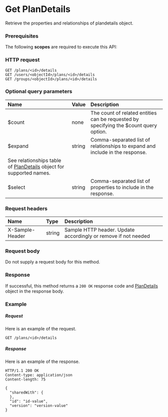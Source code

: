 # Get PlanDetails

Retrieve the properties and relationships of plandetails object.
### Prerequisites
The following **scopes** are required to execute this API: 
### HTTP request
<!-- { "blockType": "ignored" } -->
```http
GET /plans/<id>/details
GET /users/<objectId>/plans/<id>/details
GET /groups/<objectId>/plans/<id>/details
```
### Optional query parameters
|Name|Value|Description|
|:---------------|:--------|:-------|
|$count|none|The count of related entities can be requested by specifying the $count query option.|
|$expand|string|Comma-separated list of relationships to expand and include in the response. 
See relationships table of [PlanDetails](../resources/plandetails.md) object for supported names. |
|$select|string|Comma-separated list of properties to include in the response.|

### Request headers
| Name       | Type | Description|
|:-----------|:------|:----------|
| X-Sample-Header  | string  | Sample HTTP header. Update accordingly or remove if not needed|

### Request body
Do not supply a request body for this method.
### Response
If successful, this method returns a `200 OK` response code and [PlanDetails](../resources/plandetails.md) object in the response body.
### Example
##### Request
Here is an example of the request.
<!-- {
  "blockType": "request",
  "name": "get_plandetails"
}-->
```http
GET /plans/<id>/details
```
##### Response
Here is an example of the response.
<!-- {
  "blockType": "response",
  "truncated": false,
  "@odata.type": "microsoft.graph.plandetails"
} -->
```http
HTTP/1.1 200 OK
Content-type: application/json
Content-length: 75

{
  "sharedWith": {
  },
  "id": "id-value",
  "version": "version-value"
}
```

<!-- uuid: f9907e79-4fcb-49bf-bc57-c3271c193457
2015-10-19 10:21:31 UTC -->
<!-- {
  "type": "#page.annotation",
  "description": "Get PlanDetails",
  "keywords": "",
  "section": "documentation",
  "tocPath": ""
}-->